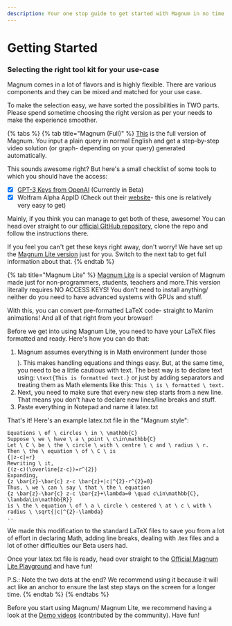 ```yaml
---
description: Your one stop guide to get started with Magnum in no time
---
```


# Getting Started

### Selecting the right tool kit for your use-case

Magnum comes in a lot of flavors and is highly flexible. There are various components and they can be mixed and matched for your use case.

To make the selection easy, we have sorted the possibilities in TWO parts. Please spend sometime choosing the right version as per your needs to make the experience smoother.

{% tabs %}
{% tab title="Magnum \(Full\)" %}
[This](https://github.com/Magnum-Math/Magnum) is the full version of Magnum. You input a plain query in normal English and get a step-by-step video solution \(or graph- depending on your query\) generated automatically.   
  
This sounds awesome right? But here's a small checklist of some tools to which you should have the access:

* [x] [GPT-3 Keys from OpenAI](https://beta.openai.com) \(Currently in Beta\)
* [x] Wolfram Alpha AppID \(Check out their [website](https://products.wolframalpha.com/api/documentation/#obtaining-an-appid)- this one is relatively very easy to get\)

Mainly, if you think you can manage to get both of these, awesome! You can head over straight to our [official GItHub repository](https://github.com/Magnum-Math/Magnum), clone the repo and follow the instructions there.

If you feel you can't get these keys right away, don't worry! We have set up the [Magnum Lite version](https://colab.research.google.com/drive/1Vhyx39pztGeVthKrBZZRGVroEYMwh4T5?usp=sharing) just for you. Switch to the next tab to get full information about that.
{% endtab %}

{% tab title="Magnum Lite" %}
[Magnum Lite](https://colab.research.google.com/drive/1Vhyx39pztGeVthKrBZZRGVroEYMwh4T5?usp=sharing) is a special version of Magnum made just for non-programmers, students, teachers and more.This version literally requires NO ACCESS KEYS! You don't need to install anything/ neither do you need to have advanced systems with GPUs and stuff.  
  
With this, you can convert pre-formatted LaTeX code- straight to Manim animations! And all of that right from your browser!  
  
Before we get into using Magnum Lite, you need to have your LaTeX files formatted and ready. Here's how you can do that:

1. Magnum assumes everything is in Math environment \(under those $$$$\). This makes handling equations and things easy. But, at the same time, you need to be a little cautious with text. The best way is to declare text using: `\text{This is formatted text.}` or just by adding separators and treating them as Math elements like this: `This \ is \ formatted \ text.` 
2. Next, you need to make sure that every new step starts from a new line. That means you don't have to declare new lines/line breaks and stuff.
3. Paste everything in Notepad and name it latex.txt

That's it! Here's an example latex.txt file in the "Magnum style":

```text
Equations \ of \ circles \ in \ \mathbb{C}
Suppose \ we \ have \ a \ point \ c\in\mathbb{C}
Let \ C \ be \ the \ circle \ with \ centre \ c and \ radius \ r.
Then \ the \ equation \ of \ C \ is
{|z-c|=r}
Rewriting \ it,
{(z-c)(\overline{z-c})=r^{2}}
Expanding,
{z \bar{z}-\bar{c} z-c \bar{z}+|c|^{2}-r^{2}=0}
Thus, \ we \ can \ say \ that \ the \ equation
{z \bar{z}-\bar{c} z-c \bar{z}+\lambda=0 \quad c\in\mathbb{C}, \lambda\in\mathbb{R}}
is \ the \ equation \ of \ a \ circle \ centered \ at \ c \ with \ radius \ \sqrt{|c|^{2}-\lambda}
..
```

We made this modification to the standard LaTeX files to save you from a lot of effort in declaring Math, adding line breaks, dealing with .tex files and a lot of other difficulties our Beta users had.  
  
Once your latex.txt file is ready, head over straight to the [Official Magnum Lite Playground](https://colab.research.google.com/drive/1Vhyx39pztGeVthKrBZZRGVroEYMwh4T5?usp=sharing) and have fun!

P.S.: Note the two dots at the end? We recommend using it because it will act like an anchor to ensure the last step stays on the screen for a longer time.
{% endtab %}
{% endtabs %}

Before you start using Magnum/ Magnum Lite, we recommend having a look at the [Demo videos](https://drive.google.com/drive/folders/1aZdhZZl6Y4Bw81g0qXY7lkyd-OEFVTAn?usp=sharing) \(contributed by the community\). Have fun!

